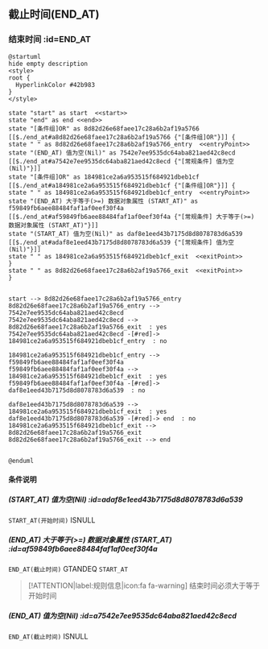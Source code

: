 ## 截止时间(END_AT) <!-- {docsify-ignore-all} -->

   

### 结束时间 :id=END_AT

```plantuml
@startuml
hide empty description
<style>
root {
  HyperlinkColor #42b983
}
</style>

state "start" as start  <<start>>
state "end" as end <<end>>
state "[条件组]OR" as 8d82d26e68faee17c28a6b2af19a5766 [[$./end_at#a8d82d26e68faee17c28a6b2af19a5766 {"[条件组]OR"}]] {
state " " as 8d82d26e68faee17c28a6b2af19a5766_entry  <<entryPoint>>
state "(END_AT) 值为空(Nil)" as 7542e7ee9535dc64aba821aed42c8ecd [[$./end_at#a7542e7ee9535dc64aba821aed42c8ecd {"[常规条件] 值为空(Nil)"}]]
state "[条件组]OR" as 184981ce2a6a953515f684921dbeb1cf [[$./end_at#a184981ce2a6a953515f684921dbeb1cf {"[条件组]OR"}]] {
state " " as 184981ce2a6a953515f684921dbeb1cf_entry  <<entryPoint>>
state "(END_AT) 大于等于(>=) 数据对象属性 (START_AT)" as f59849fb6aee88484faf1af0eef30f4a [[$./end_at#af59849fb6aee88484faf1af0eef30f4a {"[常规条件] 大于等于(>=) 数据对象属性 (START_AT)"}]]
state "(START_AT) 值为空(Nil)" as daf8e1eed43b7175d8d8078783d6a539 [[$./end_at#adaf8e1eed43b7175d8d8078783d6a539 {"[常规条件] 值为空(Nil)"}]]
state " " as 184981ce2a6a953515f684921dbeb1cf_exit  <<exitPoint>>
}
state " " as 8d82d26e68faee17c28a6b2af19a5766_exit  <<exitPoint>>
}


start --> 8d82d26e68faee17c28a6b2af19a5766_entry 
8d82d26e68faee17c28a6b2af19a5766_entry --> 7542e7ee9535dc64aba821aed42c8ecd 
7542e7ee9535dc64aba821aed42c8ecd --> 8d82d26e68faee17c28a6b2af19a5766_exit  : yes
7542e7ee9535dc64aba821aed42c8ecd -[#red]-> 184981ce2a6a953515f684921dbeb1cf_entry  : no

184981ce2a6a953515f684921dbeb1cf_entry --> f59849fb6aee88484faf1af0eef30f4a 
f59849fb6aee88484faf1af0eef30f4a --> 184981ce2a6a953515f684921dbeb1cf_exit  : yes
f59849fb6aee88484faf1af0eef30f4a -[#red]-> daf8e1eed43b7175d8d8078783d6a539  : no

daf8e1eed43b7175d8d8078783d6a539 --> 184981ce2a6a953515f684921dbeb1cf_exit  : yes
daf8e1eed43b7175d8d8078783d6a539 -[#red]-> end  : no
184981ce2a6a953515f684921dbeb1cf_exit --> 8d82d26e68faee17c28a6b2af19a5766_exit 
8d82d26e68faee17c28a6b2af19a5766_exit --> end 


@enduml
```

#### 条件说明

##### (START_AT) 值为空(Nil) :id=adaf8e1eed43b7175d8d8078783d6a539



`START_AT(开始时间)` ISNULL 

##### (END_AT) 大于等于(>=) 数据对象属性 (START_AT) :id=af59849fb6aee88484faf1af0eef30f4a



`END_AT(截止时间)` GTANDEQ  `START_AT`

> [!ATTENTION|label:规则信息|icon:fa fa-warning]
> 结束时间必须大于等于开始时间


##### (END_AT) 值为空(Nil) :id=a7542e7ee9535dc64aba821aed42c8ecd



`END_AT(截止时间)` ISNULL 






